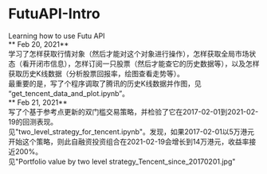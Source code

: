 # FutuAPI-Intro
Learning how to use Futu API  
** Feb 20, 2021**  
  学习了怎样获取行情对象（然后才能对这个对象进行操作），怎样获取全局市场状态（看开闭市信息），怎样订阅一只股票（然后才能查它的历史数据等），以及怎样获取历史K线数据（分析股票回报率，绘图查看走势等）。  
  最重要的是，写了个程序调取了腾讯的历史K线数据并作图，见 “get_tencent_data_and_plot.ipynb”。  
** Feb 21, 2021**  
写了个基于参考点更新的双门槛交易策略，并检验了它在2017-02-01到2021-02-19的回测表现。  
见"two_level_strategy_for_tencent.ipynb"。发现，如果2017-02-01以5万港元开始这个策略，则此自融资投资组合在2021-02-19会增长到14万港元，收益率接近200%。  
见"Portfolio value by two level strategy_Tencent_since_20170201.jpg"  

  
  
